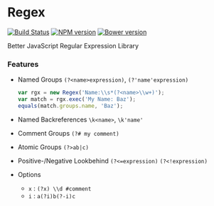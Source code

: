 # Regex

[![Build Status](https://travis-ci.org/tenbits/Regex.svg?branch=master)](https://travis-ci.org/tenbits/Regex)
[![NPM version](https://badge.fury.io/js/Regex.svg)](http://badge.fury.io/js/atma-regex)
[![Bower version](https://badge.fury.io/bo/Regex.svg)](http://badge.fury.io/bo/atma-regex)


Better JavaScript Regular Expression Library

### Features

- Named Groups `(?<name>expression)`, `(?'name'expression)`

    ```javascript
    var rgx = new Regex('Name:\\s*(?<name>\\w+)');
    var match = rgx.exec('My Name: Baz');
    equals(match.groups.name, 'Baz');
    ```

- Named Backreferences `\k<name>`, `\k'name'`

- Comment Groups `(?# my comment)`

- Atomic Groups `(?>ab|c)`

- Positive-/Negative Lookbehind `(?<=expression)` `(?<!expression)`

- Options
    + `x` : `(?x) \\d #comment`
    + `i` : `a(?i)b(?-i)c`
